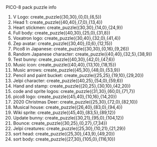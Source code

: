 PICO-8 pack puzzle info

1. V Logo: create_puzzle({30,30},{0,0},{6,5})
2. Head 1: create_puzzle({40,40},{7,0},{13,4})
3. Heart stickmen: create_puzzle({30,30},{14,0},{24,9})
4. Full body: create_puzzle({40,30},{25,0},{31,8})
5. Voxatron logo: create_puzzle({30,40},{32,0},{41,4})
6. Zep avatar: create_puzzle({30,40},{0,6},{12,15})
7. Pico8 in Japanese: create_puzzle({30,30},{0,16},{9,26})
8. Random Japanese character: create_puzzle({40,40},{32,5},{38,9})
9. Test bunny:  create_puzzle({40,30},{42,0},{47,6})
10. Music icon: create_puzzle({40,40},{13,10},{18,15})
11. Music arrows: create_puzzle({45,30},{48,0},{53,9})
12. Pencil and paint bucket: create_puzzle({25,25},{19,10},{29,20})
13. Jelpi character: create_puzzle({40,25},{54,0},{59,6})
14. Hand and stamp: create_puzzle({20,25},{30,10},{42,20})
15. code and sprite logos: create_puzzle({31,30},{60,0},{71,7})
16. pico8 logo: create_puzzle({45,40},{10,16},{14,20})
17. 2020 Christmas Deer: create_puzzle({25,30},{72,0},{82,10})
18. Musical house: create_puzzle({26,40},{83,0},{94,4})
19. Wiki sprite: create_puzzle({45,40},{83,5},{89,12})
20. Update bunny: create_puzzle({30,21},{95,0},{104,12})
21. Bounce: create_puzzle({30,25},{0,27},{7,34})
22. Jelpi creatures: create_puzzle({25,30},{10,21},{21,29})
23. sort head: create_puzzle({25,30},{43,9},{49,20})
24. sort body: create_puzzle({27,30},{105,0},{116,10})
